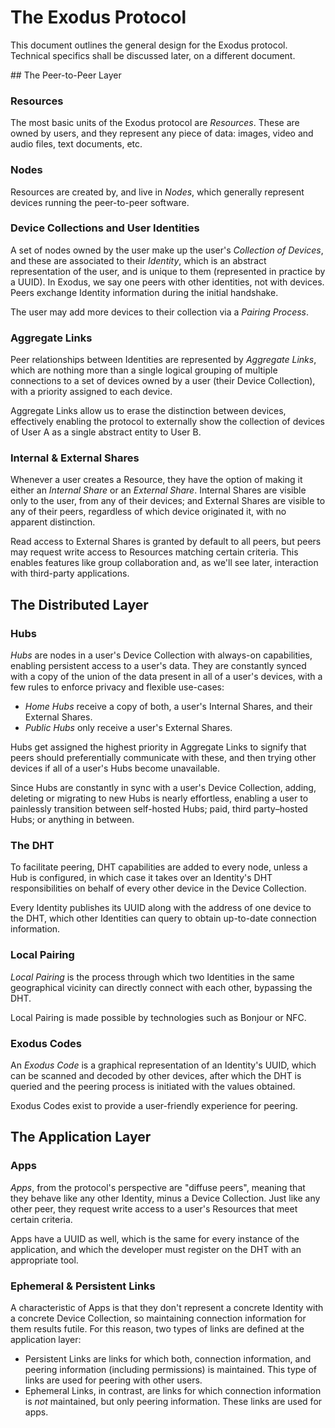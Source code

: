 # The Exodus Protocol

This document outlines the general design for the Exodus protocol. Technical specifics shall be discussed later, on a different document.

## The Peer-to-Peer Layer

### Resources

The most basic units of the Exodus protocol are _Resources_. These are owned by users, and they represent any piece of data: images, video and audio files, text documents, etc.

### Nodes

Resources are created by, and live in _Nodes_, which generally represent devices running the peer-to-peer software.

### Device Collections and User Identities

A set of nodes owned by the user make up the user's _Collection of Devices_, and these are associated to their _Identity_, which is an abstract representation of the user, and is unique to them (represented in practice by a UUID). In Exodus, we say one peers with other identities, not with devices. Peers exchange Identity information during the initial handshake.

The user may add more devices to their collection via a _Pairing Process_.

### Aggregate Links

Peer relationships between Identities are represented by _Aggregate Links_, which are nothing more than a single logical grouping of multiple connections to a set of devices owned by a user (their Device Collection), with a priority assigned to each device.

Aggregate Links allow us to erase the distinction between devices, effectively enabling the protocol to externally show the collection of devices of User A as a single abstract entity to User B.

### Internal & External Shares

Whenever a user creates a Resource, they have the option of making it either an _Internal Share_ or an _External Share_. Internal Shares are visible only to the user, from any of their devices; and External Shares are visible to any of their peers, regardless of which device originated it, with no apparent distinction.

Read access to External Shares is granted by default to all peers, but peers may request write access to Resources matching certain criteria. This enables features like group collaboration and, as we'll see later, interaction with third-party applications.

## The Distributed Layer

### Hubs

_Hubs_ are nodes in a user's Device Collection with always-on capabilities, enabling persistent access to a user's data. They are constantly synced with a copy of the union of the data present in all of a user's devices, with a few rules to enforce privacy and flexible use-cases:

* _Home Hubs_ receive a copy of both, a user's Internal Shares, and their External Shares.
* _Public Hubs_ only receive a user's External Shares.

Hubs get assigned the highest priority in Aggregate Links to signify that peers should preferentially communicate with these, and then trying other devices if all of a user's Hubs become unavailable.

Since Hubs are constantly in sync with a user's Device Collection, adding, deleting or migrating to new Hubs is nearly effortless, enabling a user to painlessly transition between self-hosted Hubs; paid, third party–hosted Hubs; or anything in between.

### The DHT

To facilitate peering, DHT capabilities are added to every node, unless a Hub is configured, in which case it takes over an Identity's DHT responsibilities on behalf of every other device in the Device Collection.

Every Identity publishes its UUID along with the address of one device to the DHT, which other Identities can query to obtain up-to-date connection information.

### Local Pairing

_Local Pairing_ is the process through which two Identities in the same geographical vicinity can directly connect with each other, bypassing the DHT.

Local Pairing is made possible by technologies such as Bonjour or NFC.

### Exodus Codes

An _Exodus Code_ is a graphical representation of an Identity's UUID, which can be scanned and decoded by other devices, after which the DHT is queried and the peering process is initiated with the values obtained.

Exodus Codes exist to provide a user-friendly experience for peering.

## The Application Layer

### Apps

_Apps_, from the protocol's perspective are "diffuse peers", meaning that they behave like any other Identity, minus a Device Collection. Just like any other peer, they request write access to a user's Resources that meet certain criteria.

Apps have a UUID as well, which is the same for every instance of the application, and which the developer must register on the DHT with an appropriate tool.

### Ephemeral & Persistent Links

A characteristic of Apps is that they don't represent a concrete Identity with a concrete Device Collection, so maintaining connection information for them results futile. For this reason, two types of links are defined at the application layer:

* Persistent Links are links for which both, connection information, and peering information (including permissions) is maintained. This type of links are used for peering with other users.
* Ephemeral Links, in contrast, are links for which connection information is _not_ maintained, but only peering information. These links are used for apps.
